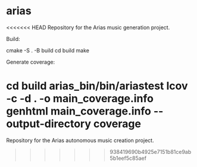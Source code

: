 # arias
<<<<<<< HEAD
Repository for the Arias music generation project.

Build:

cmake -S . -B build
cd build
make

Generate coverage:

cd build
arias_bin/bin/ariastest
lcov -c -d . -o main_coverage.info
genhtml main_coverage.info --output-directory coverage
=======
Repository for the Arias autonomous music creation project.
>>>>>>> 938419690b4925e7151b81ce9ab5b1eef5c85aef
